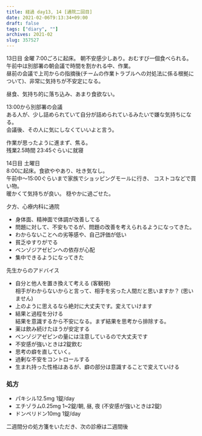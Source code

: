 ```yaml
---
title: 経過 day13, 14 [通院二回目]
date: 2021-02-06T9:13:34+09:00
draft: false
tags: ["diary", ""]
archives: 2021-02
slug: 357527
---
```

13日目 金曜
7:00ごろに起床。
朝不安感少しあり。おむすび一個食べられる。
午前中は別部署の朝会議で時間を割かれる中、作業。  
昼前の会議で上司からの指摘後(チームの作業トラブルへの対処法に係る根拠について)、非常に気持ちが不安定になる。

昼食、気持ち的に落ち込み、あまり食欲ない。

13:00から別部署の会議  
ある人が、少し詰められていて自分が詰められているみたいで嫌な気持ちになる。  
会議後、その人に気にしなくていいよと言う。

作業が思ったように進まず、焦る。  
残業2.5時間
23:45ぐらいに就寝

14日目 土曜日  
8:00に起床。食欲ややあり、吐き気なし。  
午前中〜15:00ぐらいまで家族でショッピングモールに行き、
コストコなどで買い物。  
暖かくて気持ちが良い。
穏やかに過ごせた。

夕方、心療内科に通院
- 身体面、精神面で体調が改善してる
- 問題に対して、不安もでるが、問題の改善を考えられるようになってきた。
- わからないことへの劣等感や、自己評価が低い
- 貧乏ゆすりがでる
- ベンゾジアゼピンへの依存が心配
- 集中できるようになってきた

先生からのアドバイス

-  自分と他人を置き換えて考える (客観視)  
相手がわからないからと言って、相手を劣った人間だと思いますか？ (思いません)
- 上のように思えるなら絶対に大丈夫です。変えていけます
- 結果と過程を分ける  
結果を意識するから不安になる。まず結果を思考から排除する。
- 薬は飲み続けたほうが安定する
- ベンゾジアゼピンの量には注意しているので大丈夫です
- 不安感が強いときは2錠飲む
- 思考の癖を直していく。
- 過剰な不安をコントロールする
- 生まれ持った性格はあるが、癖の部分は意識することで変えていける

### 処方
- パキシル12.5mg 1錠/day
- エチゾラム0.25mg 1~2錠/朝, 昼, 夜 (不安感が強いときは2錠)
- ドンペリドン10mg 1錠/day

二週間分の処方箋をいただき、次の診療は二週間後